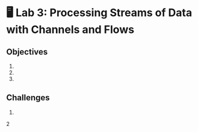 # 🖥 Lab 3: Processing Streams of Data with Channels and Flows

## Objectives
1.
2.
3.

## Challenges
1.
2